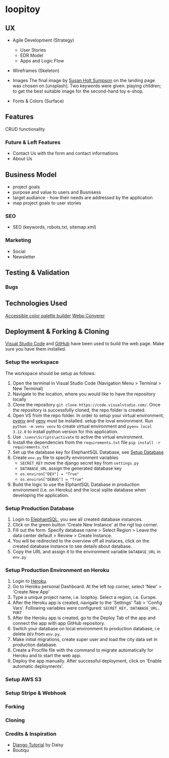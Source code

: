# loopitoy
## UX
- Agile Development (Strategy)
    - User Stories
    - EDR Model
    - Apps and Logic Flow
- Wireframes (Skeleton)
- Images
The final image by [Susan Holt Sumpson](https://unsplash.com/@shs521?utm_content=creditCopyText&utm_medium=referral&utm_source=unsplash) on the landing page was chosen on [unsplash]. Two keywords were given: playing children; to get the best suitable image for the second-hand toy e-shop.

- Fonts & Colors (Surface)

## Features
CRUD functionality


### Future & Left Features
- Contact Us with the form and contact informations
- About Us

## Business Model
- project goals
- purpose and value to users and Busnisess
- target audiance - how their needs are addressed by the application
- map project goals to user stories

### SEO
- SEO (keywords, robots.txt, sitemap.xml)

### Marketing
- Social
- Newsletter

## Testing & Validation

### Bugs

## Technologies Used
[Accessible color palette builder](https://toolness.github.io/accessible-color-matrix/)
[Webp Converer](https://ezgif.com/png-to-webp?err=expired)

## Deployment & Forking & Cloning
[Visual Studio Code](https://code.visualstudio.com/) and [GitHub](https://github.com/) have been used to build the web page. Make sure you have them installed.

### Setup the workspace
The workspace should be setup as follows:
1. Open the terminal in Visual Studio Code (Navigation Menu > Terminal > New Terminal)
2. Navigate to the location, where you would like to have the repository locally
3. Clone the repository `git clone https://code.visualstudio.com/`. Once the repository is successfully cloned, the repo folder is created.
4. Open VS from the repo folder. In order to setup your virtual environment, [pyenv](https://github.com/pyenv/pyenv) and [venv](https://docs.python.org/3/library/venv.html) must be installed. setup the loval environment. Run ```python -m venv venv``` to create virtual environment and `pyenv local 3.12.0` to install python version for this application.
5. Use `.\venv\Scripts\activate` to active the virtual environment.
6. Install the dependencies from the `requirements.txt` file `pip install -r requirements.txt`
7. Set up the database key for ElephantSQL Database, see [Setup Database](#setup-database)
8. Create `env.py` file to specify environment variables     
    - `SECRET_KEY` move the django secret key from `settings.py`
    - `DATABASE_URL` assign the generated database key
    - `os.environ["DEV"] = "True"`
    - `os.environ["DEBUG"] = "True"`
9. Build the logic to use the ElphantSQL Database in production environment (i.e. on Heroku) and the local sqlite database when developing the application.


### Setup Production Database
1. Login to [ElephantSQL](https://customer.elephantsql.com/instance), you see all created database instances.
2. Click on the green button 'Create New Instance' at the rigt top corner.
3. Fill out the form. Specify database name > Select Region > Leave the data center default > Review > Create Instance.
4. You will be redirected to the overview off all instaces, click on the created database instance to see details about database.
5. Copy the URL and assign it to the environment variable `DATABASE_URL` in `env.py`

### Setup Production Environment on Heroku
1. Login to [Heroku](https://dashboard.heroku.com/apps).
2. Go to Heroku personal Dashboard. At the left top corner, select 'New' > 'Create New App'
3. Type a unique project name, i.e. loopitoy. Select a region, i.e. Europe.
4. After the Heroku app is created, navigate to the 'Settings' Tab > 'Config Vars'. Following variables were configured: `SECRET_KEY, DATABASE_URL, PORT`
4. After the Heroku app is created, go to the Deploy Tab of the app and connect the app with app GitHub repository.
5. Switch your database on local environment to production database, i.e delete `DEV` from `env.py`.
5. Make initial migrations, create super user and load the city data set in production database.
7. Create a Procfile file with the command to migrate automatically for Heroku and to start the web app.
5. Deploy the app manually. After successful deployment, click on 'Enable automatic deployments'.

### Setup AWS S3


### Setup Stripe & Webhook


### Forking

### Cloning


### Credits & Inspiration
- [Django Tutorial](https://www.youtube.com/playlist?list=PLXuTq6OsqZjbCSfiLNb2f1FOs8viArjWy) by Daisy 
- Boutiqu

